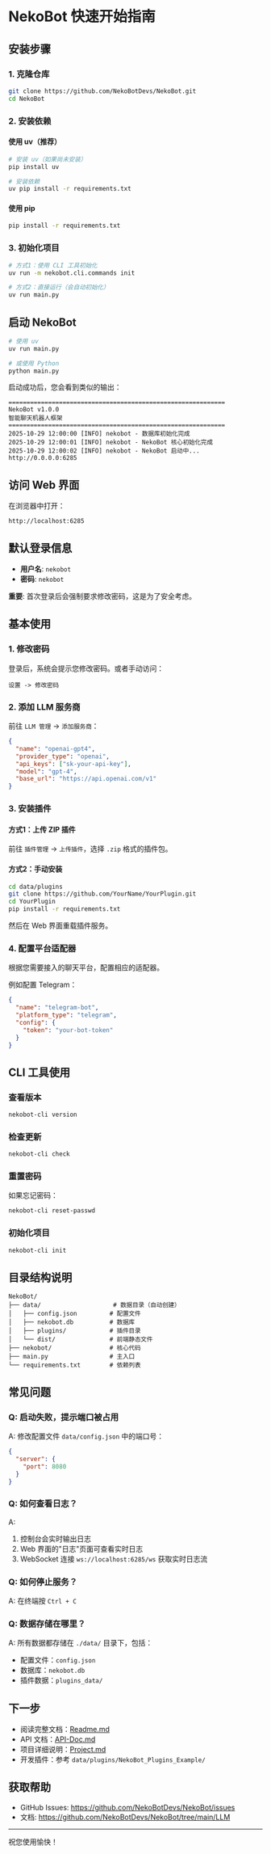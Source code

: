 # NekoBot 快速开始指南

## 安装步骤

### 1. 克隆仓库

```bash
git clone https://github.com/NekoBotDevs/NekoBot.git
cd NekoBot
```

### 2. 安装依赖

#### 使用 uv（推荐）

```bash
# 安装 uv（如果尚未安装）
pip install uv

# 安装依赖
uv pip install -r requirements.txt
```

#### 使用 pip

```bash
pip install -r requirements.txt
```

### 3. 初始化项目

```bash
# 方式1：使用 CLI 工具初始化
uv run -m nekobot.cli.commands init

# 方式2：直接运行（会自动初始化）
uv run main.py
```

## 启动 NekoBot

```bash
# 使用 uv
uv run main.py

# 或使用 Python
python main.py
```

启动成功后，您会看到类似的输出：

```
============================================================
NekoBot v1.0.0
智能聊天机器人框架
============================================================
2025-10-29 12:00:00 [INFO] nekobot - 数据库初始化完成
2025-10-29 12:00:01 [INFO] nekobot - NekoBot 核心初始化完成
2025-10-29 12:00:02 [INFO] nekobot - NekoBot 启动中... http://0.0.0.0:6285
```

## 访问 Web 界面

在浏览器中打开：

```
http://localhost:6285
```

## 默认登录信息

- **用户名**: `nekobot`
- **密码**: `nekobot`

**重要**: 首次登录后会强制要求修改密码，这是为了安全考虑。

## 基本使用

### 1. 修改密码

登录后，系统会提示您修改密码。或者手动访问：

```
设置 -> 修改密码
```

### 2. 添加 LLM 服务商

前往 `LLM 管理` -> `添加服务商`：

```json
{
  "name": "openai-gpt4",
  "provider_type": "openai",
  "api_keys": ["sk-your-api-key"],
  "model": "gpt-4",
  "base_url": "https://api.openai.com/v1"
}
```

### 3. 安装插件

#### 方式1：上传 ZIP 插件

前往 `插件管理` -> `上传插件`，选择 `.zip` 格式的插件包。

#### 方式2：手动安装

```bash
cd data/plugins
git clone https://github.com/YourName/YourPlugin.git
cd YourPlugin
pip install -r requirements.txt
```

然后在 Web 界面重载插件服务。

### 4. 配置平台适配器

根据您需要接入的聊天平台，配置相应的适配器。

例如配置 Telegram：

```json
{
  "name": "telegram-bot",
  "platform_type": "telegram",
  "config": {
    "token": "your-bot-token"
  }
}
```

## CLI 工具使用

### 查看版本

```bash
nekobot-cli version
```

### 检查更新

```bash
nekobot-cli check
```

### 重置密码

如果忘记密码：

```bash
nekobot-cli reset-passwd
```

### 初始化项目

```bash
nekobot-cli init
```

## 目录结构说明

```
NekoBot/
├── data/                    # 数据目录（自动创建）
│   ├── config.json         # 配置文件
│   ├── nekobot.db          # 数据库
│   ├── plugins/            # 插件目录
│   └── dist/               # 前端静态文件
├── nekobot/                # 核心代码
├── main.py                 # 主入口
└── requirements.txt        # 依赖列表
```

## 常见问题

### Q: 启动失败，提示端口被占用

A: 修改配置文件 `data/config.json` 中的端口号：

```json
{
  "server": {
    "port": 8080
  }
}
```

### Q: 如何查看日志？

A: 
1. 控制台会实时输出日志
2. Web 界面的"日志"页面可查看实时日志
3. WebSocket 连接 `ws://localhost:6285/ws` 获取实时日志流

### Q: 如何停止服务？

A: 在终端按 `Ctrl + C`

### Q: 数据存储在哪里？

A: 所有数据都存储在 `./data/` 目录下，包括：
- 配置文件：`config.json`
- 数据库：`nekobot.db`
- 插件数据：`plugins_data/`

## 下一步

- 阅读完整文档：[Readme.md](Readme.md)
- API 文档：[API-Doc.md](LLM/API-Doc.md)
- 项目详细说明：[Project.md](LLM/Project.md)
- 开发插件：参考 `data/plugins/NekoBot_Plugins_Example/`

## 获取帮助

- GitHub Issues: https://github.com/NekoBotDevs/NekoBot/issues
- 文档: https://github.com/NekoBotDevs/NekoBot/tree/main/LLM

---

祝您使用愉快！

